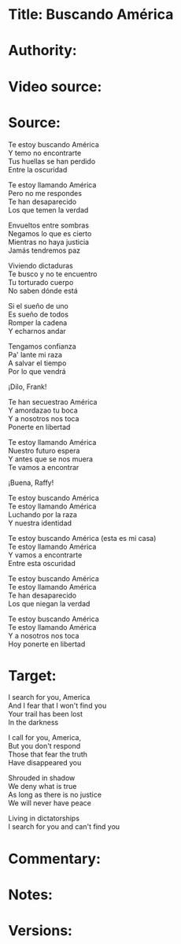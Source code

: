# Title: Buscando América

# Authority: 

# Video source: 

# Source:

Te estoy buscando América  
Y temo no encontrarte  
Tus huellas se han perdido  
Entre la oscuridad  

Te estoy llamando América  
Pero no me respondes  
Te han desaparecido  
Los que temen la verdad  

Envueltos entre sombras  
Negamos lo que es cierto  
Mientras no haya justicia  
Jamás tendremos paz  

Viviendo dictaduras  
Te busco y no te encuentro  
Tu torturado cuerpo  
No saben dónde está  

Si el sueño de uno  
Es sueño de todos  
Romper la cadena  
Y echarnos andar  

Tengamos confianza  
Pa' lante mi raza  
A salvar el tiempo  
Por lo que vendrá  

¡Dilo, Frank!  

Te han secuestrao América  
Y amordazao tu boca  
Y a nosotros nos toca  
Ponerte en libertad  

Te estoy llamando América  
Nuestro futuro espera  
Y antes que se nos muera  
Te vamos a encontrar  

¡Buena, Raffy!  

Te estoy buscando América  
Te estoy llamando América  
Luchando por la raza  
Y nuestra identidad  

Te estoy buscando América (esta es mi casa)  
Te estoy llamando América  
Y vamos a encontrarte  
Entre esta oscuridad  

Te estoy buscando América  
Te estoy llamando América  
Te han desaparecido  
Los que niegan la verdad  

Te estoy buscando América  
Te estoy llamando América  
Y a nosotros nos toca  
Hoy ponerte en libertad  

# Target:  

I search for you, America  
And I fear that I won't find you  
Your trail has been lost  
In the darkness  

I call for you, America,  
But you don't respond  
Those that fear the truth  
Have disappeared you  

Shrouded in shadow   
We deny what is true  
As long as there is no justice  
We will never have peace  

Living in dictatorships  
I search for you and can't find you   

# Commentary:  

# Notes:  

# Versions:  
